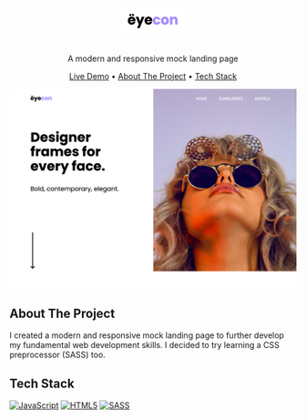 <br />
<h1>
<p align="center">
  <img src="https://github.com/johnsonduong/eyecon/blob/main/images/logo.png?raw=true" alt="Logo" width="110">
  <br>
</h1>
<p align="center">
    A modern and responsive mock landing page
    <br />
    </p>
</p>
<p align="center">
<a href="https://johnsonduong.github.io/eyecon/" target="_blank">Live Demo</a> •
  <a href="#about-the-project">About The Project</a> •
  <a href="#tech-stack">Tech Stack</a>
</p>  

<p align="center">
  
<img src="https://github.com/johnsonduong/eyecon/blob/main/images/eyecon.png?raw=true" alt="Logo" >
</p>                                                                                                                             
                                                                                                                                                      
## About The Project
I created a modern and responsive mock landing page to further develop my fundamental web development skills. I decided to try learning a CSS preprocessor (SASS) too.

## Tech Stack
  <a href="" target="_blank"><img alt="JavaScript" src="https://img.shields.io/badge/javascript-%23323330.svg?style=for-the-badge&logo=javascript&logoColor=%23F7DF1E"></a>
    <a href="" target="_blank"><img alt="HTML5" src="https://img.shields.io/badge/html5-%23E34F26.svg?style=for-the-badge&logo=html5&logoColor=white"></a>
    <a href="" target="_blank"><img alt="SASS" src="https://img.shields.io/badge/SASS-hotpink.svg?style=for-the-badge&logo=SASS&logoColor=white"></a>

